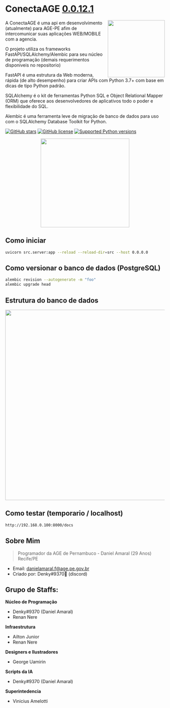 # ConectaAGE [0.0.12.1](http://192.168.0.100:8000/docs)

<img align="right" height="180" src="https://i.imgur.com/buvNhRO.png"/>

A ConectaAGE é uma api em desenvolvimento (atualmente) para AGE-PE afim de intercomunicar suas aplicações WEB/MOBILE com a agencia.

O projeto utiliza os frameworks FastAPI/SQLAlchemy/Alembic para seu núcleo de programação (demais requerimentos disponiveis no repositorio)

FastAPI é uma estrutura da Web moderna, rápida (de alto desempenho) para criar APIs com Python 3.7+ com base em dicas de tipo Python padrão.

SQLAlchemy é o kit de ferramentas Python SQL e Object Relational Mapper (ORM) que oferece aos desenvolvedores de aplicativos todo o poder e flexibilidade do SQL.

Alembic é uma ferramenta leve de migração de banco de dados para uso com o SQLAlchemy Database Toolkit for Python.

[![GitHub stars](https://img.shields.io/github/stars/D3NKYT0/age.svg?style=social&label=Stars&style=flat)](https://github.com/D3NKYT0/age/stargazers)
[![GitHub license](https://img.shields.io/github/license/D3NKYT0/age.svg)](https://github.com/D3NKYT0/age/blob/master/LICENSE)
[![Supported Python versions](https://img.shields.io/pypi/pyversions/fastapi.svg)](#Installation)
<p align="center">
<img height="280" src="https://i.imgur.com/jv0Bmy3.png">
</p>


## Como iniciar

```bash
uvicorn src.server:app --reload --reload-dir=src --host 0.0.0.0
```


## Como versionar o banco de dados (PostgreSQL)

```bash
alembic revision --autogenerate -m "foo"
alembic upgrade head
```

## Estrutura do banco de dados

<img height="600" src="https://i.imgur.com/he4JtDN.png">

## Como testar (temporario / localhost)

```bash
http://192.168.0.100:8000/docs
```


## Sobre Mim
>Programador da AGE de Pernambuco - Daniel Amaral (29 Anos) Recife/PE
- Email: danielamaral.f@age.pe.gov.br
- Criado por: Denky#9370🤴 (discord)


## Grupo de Staffs:

**Núcleo de Programação**

- Denky#9370 (Daniel Amaral)
- Renan Nere

**Infraestrutura**

- Ailton Junior
- Renan Nere 

**Designers e Ilustradores**

- George Uamirin

**Scripts da IA**

- Denky#9370 (Daniel Amaral)
 
 **Superintedencia**

 - Vinicius Amelotti
 